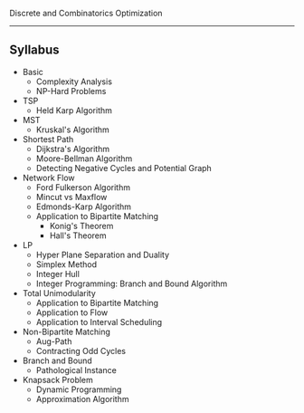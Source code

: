 Discrete and Combinatorics Optimization

---

## Syllabus
* Basic
	* Complexity Analysis
	* NP-Hard Problems
* TSP
	* Held Karp Algorithm
* MST
	* Kruskal's Algorithm
* Shortest Path
	* Dijkstra's Algorithm
	* Moore-Bellman Algorithm
	* Detecting Negative Cycles and Potential Graph
* Network Flow
	* Ford Fulkerson Algorithm
	* Mincut vs Maxflow
	* Edmonds-Karp Algorithm
	* Application to Bipartite Matching
		* Konig's Theorem
		* Hall's Theorem
* LP
	* Hyper Plane Separation and Duality
	* Simplex Method
	* Integer Hull
	* Integer Programming: Branch and Bound Algorithm
* Total Unimodularity
	* Application to Bipartite Matching
	* Application to Flow
	* Application to Interval Scheduling
* Non-Bipartite Matching
	* Aug-Path
	* Contracting Odd Cycles
* Branch and Bound
	* Pathological Instance
* Knapsack Problem
	* Dynamic Programming
	* Approximation Algorithm